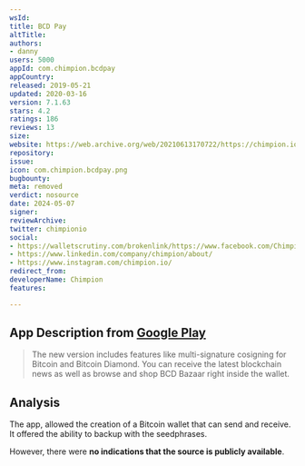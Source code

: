 ```yaml
---
wsId: 
title: BCD Pay
altTitle: 
authors:
- danny
users: 5000
appId: com.chimpion.bcdpay
appCountry: 
released: 2019-05-21
updated: 2020-03-16
version: 7.1.63
stars: 4.2
ratings: 186
reviews: 13
size: 
website: https://web.archive.org/web/20210613170722/https://chimpion.io/
repository: 
issue: 
icon: com.chimpion.bcdpay.png
bugbounty: 
meta: removed
verdict: nosource
date: 2024-05-07
signer: 
reviewArchive: 
twitter: chimpionio
social:
- https://walletscrutiny.com/brokenlink/https://www.facebook.com/Chimpionio/
- https://www.linkedin.com/company/chimpion/about/
- https://www.instagram.com/chimpion.io/
redirect_from: 
developerName: Chimpion
features: 

---
```


## App Description from [Google Play](https://play.google.com/store/apps/details?id=com.chimpion.bcdpay)

> The new version includes features like multi-signature cosigning for Bitcoin and Bitcoin Diamond. You can receive the latest blockchain news as well as browse and shop BCD Bazaar right inside the wallet.

## Analysis 

The app, allowed the creation of a Bitcoin wallet that can send and receive. 
It offered the ability to backup with the seedphrases. 

However, there were **no indications that the source is publicly available**. 
